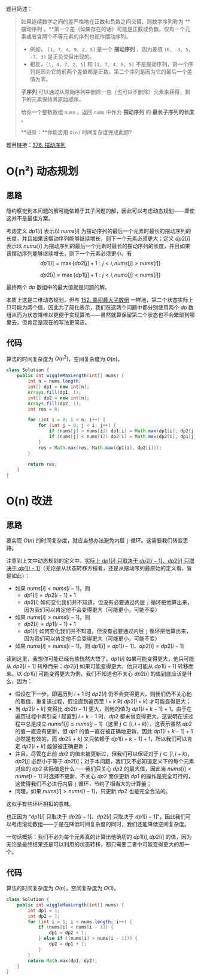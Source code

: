 题目简述：

> 如果连续数字之间的差严格地在正数和负数之间交替，则数字序列称为 **摆动序列 。**第一个差（如果存在的话）可能是正数或负数。仅有一个元素或者含两个不等元素的序列也视作摆动序列。
>
> - 例如， `[1, 7, 4, 9, 2, 5]` 是一个 **摆动序列** ，因为差值 `(6, -3, 5, -7, 3)` 是正负交替出现的。
> - 相反，`[1, 4, 7, 2, 5]` 和 `[1, 7, 4, 5, 5]` 不是摆动序列，第一个序列是因为它的前两个差值都是正数，第二个序列是因为它的最后一个差值为零。
>
> **子序列** 可以通过从原始序列中删除一些（也可以不删除）元素来获得，剩下的元素保持其原始顺序。
>
> 给你一个整数数组 `nums` ，返回 `nums` 中作为 **摆动序列** 的 **最长子序列的长度** 。
>
> **进阶：**你能否用 `O(n)` 时间复杂度完成此题?

题目链接：[376. 摆动序列](https://leetcode.cn/problems/wiggle-subsequence/)

# O(n²) 动态规划

## 思路

隐约察觉到本问题的解可能依赖于其子问题的解，因此可以考虑动态规划——即使这并不是最佳方案。

考虑定义 $dp1[i]$ 表示以 $nums[i]$ 为摆动序列的最后一个元素时最长的摆动序列的长度，并且如果该摆动序列能够继续增长，则下一个元素必须更大；定义 $dp2[i]$ 表示以 $nums[i]$ 为摆动序列的最后一个元素时最长的摆动序列的长度，并且如果该摆动序列能够继续增长，则下一个元素必须更小。有
$$
dp1[i]=\max\big\{dp2[j]+1:j<i,\,nums[j]>nums[i]\big\}
$$

$$
dp2[i]=\max\big\{dp1[j]+1:j<i,\,nums[j]<nums[i]\big\}
$$

最终两个 $dp$ 数组中的最大值就是问题的解。

本质上这是二维动态规划，但与 [152. 乘积最大子数组](https://leetcode.cn/problems/maximum-product-subarray/) 一样地，第二个状态实际上只可能为两个值，因此为了简化表示，我们在这两个问题中都分别使用两个 $dp$ 数组从而为状态降维以更便于实现算法——虽然就算保留第二个状态也不会繁琐到哪里去，但肯定是现在的写法更简洁。

## 代码

算法的时间复杂度为 $O(n^2)$，空间复杂度为 $O(n)$。

```java
class Solution {
    public int wiggleMaxLength(int[] nums) {
        int n = nums.length;
        int[] dp1 = new int[n];
        Arrays.fill(dp1, 1);
        int[] dp2 = new int[n];
        Arrays.fill(dp2, 1);
        int res = 0;

        for (int i = 0; i < n; i++) {
            for (int j = 0; j < i; j++) {
                if (nums[j] > nums[i]) dp1[i] = Math.max(dp1[i], dp2[j] + 1);
                if (nums[j] < nums[i]) dp2[i] = Math.max(dp2[i], dp1[j] + 1);
            }
            res = Math.max(res, Math.max(dp1[i], dp2[i]));
        }

        return res;
    }
}
```

# O(n) 改进

## 思路

要实现 $O(n)$ 的时间复杂度，就应当想办法避免内层 `j` 循环。这需要我们转变思路。

注意到上文中动态规划的定义中，<u>实际上 $dp1[i]$ 只取决于 $dp2[i-1]$、$dp2[i]$ 只取决于 $dp1[i-1]$</u>（无论是从状态转移方程看，还是从摆动序列最原始的定义看，皆是如此）：

- 如果 $nums[i]<nums[i-1]$，则
  - $dp1[i]=dp2[i-1]+1$
  - $dp2[i]$ 如何变化我们并不知道，但没有必要通过内层 `j` 循环把他算出来，因为我们可以肯定他不会变得更大（可能更小，可能不变）
- 如果 $nums[i]>nums[i-1]$，则
  - $dp2[i]=dp1[i-1]+1$
  - $dp1[i]$ 如何变化我们并不知道，但没有必要通过内层 `j` 循环把他算出来，因为我们可以肯定他不会变得更大（可能更小，可能不变）
- 如果 $nums[i]=nums[i-1]$，则 $dp1[i]=dp1[i-1]$、$dp2[i]=dp2[i-1]$

读到这里，我想你可能已经有些恍然大悟了。$dp1[i]$ 如果可能变得更大，他只可能从 $dp2[i-1]$ 转移而来；$dp2[i]$ 如果可能变得更大，他只可能从 $dp1[i-1]$ 转移而来。以 $dp1[i]$ 可能变得更大为例，我们不知道也不关心 $dp2[i]$ 的值到底应该是什么，因为：

- 假设在下一步，即遍历到 $i+1$ 时 $dp2[i]$ 仍不会变得更大，则我们仍不关心他的取值，重复该过程，假设直到遍历至 $i+k$ 时 $dp2[i+k]$ 才可能变得更大；
- 当 $dp2[i+k]$ 变得比 $dp2[i-1]$ 更大，则他的值为 $dp1[i+k-1]+1$。由于在遍历过程中索引自 $i$ 起直到 $i+k-1$ 时，$dp2$ 都未曾变得更大，这说明在该过程中总是成立 $nums1[j]\leqslant nums[j-1]$（这里 $j\in[i,i+k)$），这表示虽然 $dp2$ 的值一直没有更新，但 $dp1$ 的值一直在被正确地更新，因此 $dp1[i+k-1]+1$ 必然是有效的，而 $dp2[i+k]$ 又只依赖于 $dp1[i+k-1]+1$，所以我们可以肯定 $dp2[i+k]$ 能够被正确更新；
- 并且，尽管在此前 $dp2$ 的值未被更新过，但我们可以保证对于 $j\in[i,i+k)$，$dp2[j]$ 必然小于等于 $dp2[i]$；对于本问题，我们又不必知道定义下的每个元素对应的 $dp2$ 实际值是什么——我们只关心 $dp2$ 的最大值，因此当 $nums[i]<nums[i-1]$ 时选择不更新、不关心 $dp2$ 而仅更新 $dp1$ 的操作是完全可行的，这使得我们不必进行内层 `j` 循环，节约了相当大的计算量；
- 同理，如果 $nums[i]>nums[i-1]$，只更新 $dp2$ 也是完全合法的。

这似乎有些环环相扣的意味。

也正因为 “$dp1[i]$ 只取决于 $dp2[i-1]$、$dp2[i]$ 只取决于 $dp1[i-1]$”，因此我们可以考虑滚动数组——于是在降低时间复杂度的同时，我们还能降低空间复杂度。

一句话概括：我们不必为每个元素真的计算出他确切的 $dp1[i],dp2[i]$ 的值，因为无论是最终结果还是可以利用的状态转移，都只需要二者中可能变得更大的那一个。

## 代码

算法的时间复杂度为 $O(n)$，空间复杂度为 $O(1)$。

```java
class Solution {
    public int wiggleMaxLength(int[] nums) {
        int dp1 = 1;
        int dp2 = 1;
        for (int i = 1; i < nums.length; i++) {
            if (nums[i] < nums[i - 1]) {
                dp1 = dp2 + 1;
            } else if ((nums[i] > nums[i - 1])) {
                dp2 = dp1 + 1;
            }
        }
        return Math.max(dp1, dp2);
    }
}
```
